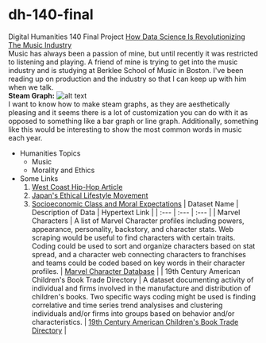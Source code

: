 # dh-140-final
Digital Humanities 140 Final Project
[How Data Science Is Revolutionizing The Music Industry](https://www.opentracker.net/article/data-science-music/)  
Music has always been a passion of mine, but until recently it was restricted to listening and playing. A friend of mine is trying to get into the music industry and is studying at Berklee School of Music in Boston. I've been reading up on production and the industry so that I can keep up with him when we talk.  
**Steam Graph:**
![alt text](https://upload.wikimedia.org/wikipedia/commons/1/15/JCDL_2009_Twitter_Stream_Graph_%28cropped%29.png "Steam Graph Image")  
I want to know how to make steam graphs, as they are aesthetically pleasing and it seems there is a lot of customization you can do with it as opposed to something like a bar graph or line graph. Additionally, something like this would be interesting to show the most common words in music each year. 
- Humanities Topics
   * Music
   * Morality and Ethics
- Some Links
   1. [West Coast Hip-Hop Article](https://abcnews.go.com/US/hip-hop-50-west-coast-rap-sparked-seismic/story?id=102100469)
   2. [Japan's Ethical Lifestyle Movement](https://www.japan.go.jp/kizuna/2022/02/ethical_lifestyle_movement.html)
   3. [Socioeconomic Class and Moral Expectations](https://cepr.org/voxeu/columns/socioeconomic-status-and-unethical-behaviour-high-expectations-rather-poor-morals#:~:text=In%20several%20survey%20studies%2C%20we,more%20unethically%20than%20other%20classes.)
   | Dataset Name | Description of Data | Hypertext Link |
| :--- | :--- | :--- |
| Marvel Characters | A list of Marvel Character profiles including powers, appearance, personality, backstory, and character stats. Web scraping would be useful to find characters with certain traits. Coding could be used to sort and organize characters based on stat spread, and a character web connecting characters to franchises and teams could be coded based on key words in their character profiles. | [Marvel Character Database](https://www.marvel.com/characters) |
| 19th Century American Children's Book Trade Directory | A dataset documenting activity of individual and firms involved in the manufacture and distribution of children's books. Two specific ways coding might be used is finding correlative and time series trend analysises and clustering individuals and/or firms into groups based on behavior and/or characteristics. | [19th Century American Children's Book Trade Directory](https://repository.upenn.edu/entities/dataset/16705c2f-023b-495e-baf4-dee805eae59f) |